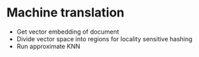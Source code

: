# Machine translation

- Get vector embedding of document 
- Divide vector space into regions for locality sensitive hashing
- Run approximate KNN